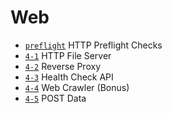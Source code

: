 # Web

- [`preflight`](preflight) HTTP Preflight Checks
- [`4-1`](4-1) HTTP File Server
- [`4-2`](4-2) Reverse Proxy
- [`4-3`](4-3) Health Check API
- [`4-4`](4-4) Web Crawler (Bonus)
- [`4-5`](4-5) POST Data
